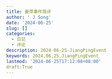 ```yaml
---
title: 姜萍事件简评
author: ' J Song'
date: '2024-06-25'
slug: []
categories:
  - 日记
  - 评论
description: 2024-06-25-JiangPingEvent
keywords: 2024,06,25,JiangPingEvent
lastmod: '2024-06-25T17:12:08+08:00'
draft:True
---
```



